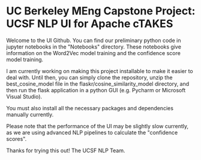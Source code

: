 # UC Berkeley MEng Capstone Project: UCSF NLP UI for Apache cTAKES

Welcome to the UI Github.
You can find our preliminary python code in jupyter notebooks in the "Notebooks" directory.
These notebooks give information on the Word2Vec model training and the confidence score model training.

I am currently working on making this project installable to make it easier to deal with.
Until then, you can simply clone the repository, unzip the best_cosine_model file in the flaskr/cosine_similarity_model directory, and then run the flask application in a python GUI (e.g. Pycharm or Microsoft Visual Studio).

You must also install all the necessary packages and dependencies manually currently.

Please note that the performance of the UI may be slightly slow currently, as we are using advanced NLP pipelines to calculate the "confidence scores".

Thanks for trying this out!
The UCSF NLP Team.
